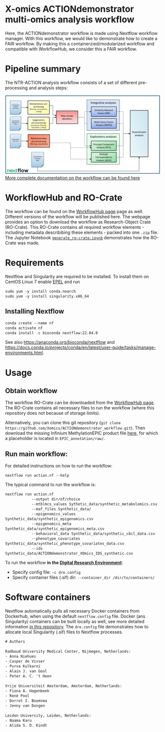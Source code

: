 # X-omics ACTIONdemonstrator multi-omics analysis workflow

Here, the ACTIONdemonstrator workflow is made using Nextflow workflow manager. With this workflow, we would like to demonstrate how to create a FAIR workflow. By making this a containerzied/modularized workflow and compatible with WorkflowHub, we consider this a FAIR workflow. 


# Pipeline summary

The NTR-ACTION analysis workflow consists of a set of different pre-processing and analysis steps:

![alt text](flowchart.png)
[More complete documentation on the workflow can be found here](Documentation.md)


# WorkflowHub and RO-Crate

The workflow can be found on the  [WorkflowHub page](https://workflowhub.eu/workflows/402) page as well. Different versions of the workflow will be published here. 
The webpage provides an option to download the workflow as Research-Object Crate (RO-Crate). This RO-Crate contains all required workflow elements - including metadata describibing these elements - packed into one `.zip` file. The Jupyter Notebook [ `generate_ro-crate.ipynb`](generate_ro-crate.ipynb) demonstrates how the RO-Crate was made. 


# Requirements

Nextflow and Singularity are required to be installed. To install them on CentOS Linux 7 enable [EPEL](https://docs.fedoraproject.org/en-US/epel/) and run

```
sudo yum -y install conda.noarch
sudo yum -y install singularity.x86_64
```

## Installing Nextflow
```
conda create --name nf
conda activate nf
conda install -c bioconda nextflow:22.04.0
```

See also https://anaconda.org/bioconda/nextflow and https://docs.conda.io/projects/conda/en/latest/user-guide/tasks/manage-environments.html.


# Usage

## Obtain workflow

The workflow RO-Crate can be downloaded from the [WorkflowHub page](https://workflowhub.eu/workflows/402). The RO-Crate contains all necessary files to run the workflow (where this repository does not because of storage limits).

Alternatively, you can clone this git repository (`git clone https://github.com/Xomics/ACTIONdemonstrator_workflow.git`). Then download the missing Infinium MethylationEPIC product file [here](https://emea.support.illumina.com/downloads/infinium-methylationepic-v1-0-product-files.html), for which a placeholder is located in `EPIC_annotation/raw/`.


## Run main workflow:

For detailed instructions on how to run the workflow:
```
nextflow run action.nf --help
```

The typical command to run the workflow is:
```
nextflow run action.nf 
            --output dir/of/choice
            --mtblmcs_values Sythetic_data/synthetic_metabolomics.csv
            --maf_files Synthetic_data/
            --epigenomics_values Synthetic_data/synthetic_epigenomics.csv
            --epigenomics_meta Synthetic_data/synthetic_epigenomics_meta.csv
            --behavioral_data Synthetic_data/synthetic_cbcl_data.csv
            --phenotype_covariates Synthetic_data/synthetic_phenotype_covariates_data.csv
            --ids Synthetic_data/ACTIONdemonstrator_XOmics_IDS_synthetic.csv
```
To run the workflow **in the [Digital Research Environment](https://mydre.org/)**:
- Specify config file: `-c dre.config`
- Specify container files (.sif) dir: `--container_dir /dir/to/containers/`



# Software containers
Nextflow automatically pulls all necessary Docker containers from Dockerhub, when using the default `nextflow.config` file. Docker (ans Singularity) containers can be built locally as well, see more detailed information [in this repository](https://github.com/Xomics/Docker_containers.git). The `dre.config` file demonstrates how to allocate local Singularity (.sif) files to Nextflow processes. 


```
# Authors

Radboud University Medical Center, Nijmegen, Netherlands:
- Anna Niehues 
- Casper de Visser
- Purva Kulkarni 
- Alain J. van Gool 
- Peter A. C. 't Hoen

Vrije Universiteit Amsterdam, Amsterdam, Netherlands:
- Fiona A. Hagenbeek
- René Pool 
- Dorret I. Boomsma 
- Jenny van Dongen 

Leiden University, Leiden, Netherlands:
- Naama Karu 
- Alida S. D. Kindt 